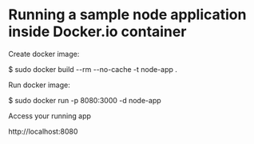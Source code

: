 Running a sample node application inside Docker.io container
==============================================================


Create docker image:

  $ sudo docker build --rm --no-cache -t node-app .

Run docker image:

  $ sudo docker run -p 8080:3000 -d node-app

Access your running app

  http://localhost:8080

